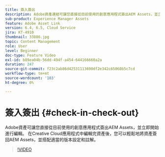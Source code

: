 ```yaml
---
title: 簽入簽出
description: Adobe資產連結可讓您直接從目前使用的創意應用程式簽出AEM Assets，並立即開始進行編輯。 在Creative Cloud應用程式中編輯完資產後，您可以輕鬆地將資產簽回AEM Assets，並搭配適當的版本設定和註解。
sub-product: Experience Manager Assets
feature: Adobe Asset Link
version: 6.4, 6.5, Cloud Service
jira: KT-4910
thumbnail: 33886.jpg
topic: Content Management
role: User
level: Beginner
doc-type: Feature Video
exl-id: b89ea04b-56dd-494f-a454-644166660a2a
duration: 247
source-git-commit: f23c2ab86d42531113690df2e342c65060b5c7cd
workflow-type: tm+mt
source-wordcount: '103'
ht-degree: 0%

---
```


# 簽入簽出 {#check-in-check-out}

Adobe資產可讓您直接從目前使用的創意應用程式簽出AEM Assets，並立即開始進行編輯。 在Creative Cloud應用程式中編輯完資產後，您可以輕鬆地將資產簽回AEM Assets，並搭配適當的版本設定和註解。

>[!VIDEO](https://video.tv.adobe.com/v/33886?quality=12&learn=on)
